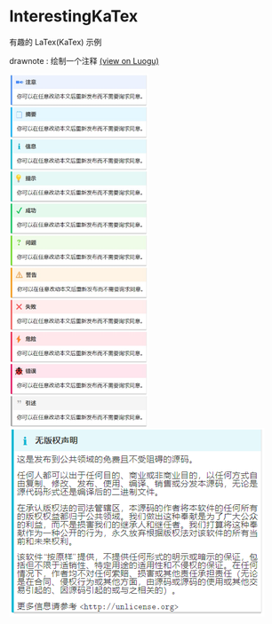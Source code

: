 # InterestingKaTex
有趣的 LaTex(KaTex) 示例

drawnote : 绘制一个注释 [(view on Luogu)](https://www.luogu.com.cn/paste/j29i6yfi)

<a href="url"><img src="drawnote1.jpg" align="left" height="638" width="250" ></a>
![](drawnote.jpg)
